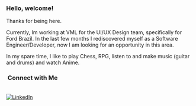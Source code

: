 ### Hello, welcome!
Thanks for being here.

Currently, Im working at VML for the UI/UX Design team, specifically for Ford Brazil.
In the last few months I rediscovered myself as a Software Engineer/Developer, now I am looking for an opportunity in this area.

In my spare time, I like to play Chess, RPG, listen to and make music (guitar and drums) and watch Anime.


<h3> &nbsp;Connect with Me </h3> 

<p align="left">
<br>
<a href="https://www.linkedin.com/in/juniorgutierres"><img src="https://img.shields.io/badge/linkedin-%230077B5.svg?&style=for-the-badge&logo=linkedin&logoColor=white" alt="LinkedIn" /></a>&nbsp;
</p>




